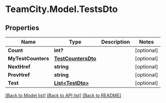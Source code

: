 # TeamCity.Model.TestsDto
## Properties

Name | Type | Description | Notes
------------ | ------------- | ------------- | -------------
**Count** | **int?** |  | [optional] 
**MyTestCounters** | [**TestCountersDto**](TestCountersDto.md) |  | [optional] 
**NextHref** | **string** |  | [optional] 
**PrevHref** | **string** |  | [optional] 
**Test** | [**List&lt;TestDto&gt;**](TestDto.md) |  | [optional] 

[[Back to Model list]](../README.md#documentation-for-models) [[Back to API list]](../README.md#documentation-for-api-endpoints) [[Back to README]](../README.md)

